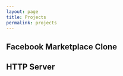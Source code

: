 ```yaml
---
layout: page
title: Projects
permalink: projects
---
```

## Facebook Marketplace Clone

## HTTP Server

